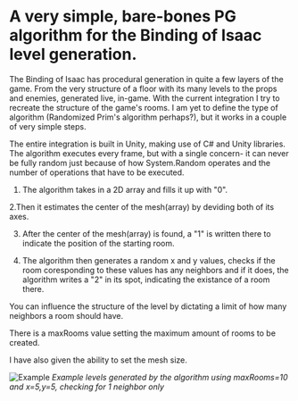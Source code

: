 # A very simple, bare-bones PG algorithm for the Binding of Isaac level generation.

The Binding of Isaac has procedural generation in quite a few layers of the game. From the very structure of a floor with its many levels to the props and enemies, generated live, in-game.
With the current integration I try to recreate the structure of the game's rooms.
I am yet to define the type of algorithm (Randomized Prim's algorithm perhaps?), but it works in a couple of very simple steps.

The entire integration is built in Unity, making use of C# and Unity libraries.
The algorithm executes every frame, but with a single concern- it can never be fully random just because of how System.Random operates and the number of operations that have to be executed.

1. The algorithm takes in a 2D array and fills it up with "0".

2.Then it estimates the center of the mesh(array) by deviding both of its axes.

3. After the center of the mesh(array) is found, a "1" is written there to indicate the position of the starting room.

4. The algorithm then generates a random x and y values, checks if the room coresponding to these values has any neighbors and if it does, the algorithm writes a "2" in its spot, indicating the existance of a room there.

You can influence the structure of the level by dictating a limit of how many neighbors a room should have.

There is a maxRooms value setting the maximum amount of rooms to be created.

I have also given the ability to set the mesh size.


![Example](https://i.imgur.com/qu1SGXJ.png "Example")
_Example levels generated by the algorithm using maxRooms=10 and x=5,y=5, checking for 1 neighbor only_
